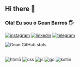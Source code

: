 ## Hi there 👋

### Olá! Eu sou o Gean Barros 🖐️

[![instagram](https://img.shields.io/badge/Instagram-E4405F?style=for-the-badge&logo=instagram&logoColor=white)](https://www.instagram.com/_gean_barros?igsh=MXE2azJhdG11d3pmZQ==) [![linkedin](https://img.shields.io/badge/LinkedIn-0077B5?style=for-the-badge&logo=linkedin&logoColor=white)](https://linkedin.com/comm/mynetwork/discovery-see-all?usecase=PEOPLE_FOLLOWS&followMember=gean-barros-9aa149329) [![telegram](https://img.shields.io/badge/Telegram-2CA5E0?style=for-the-badge&logo=telegram&logoColor=white)](http://t.me/Geanbarros)

![Gean GitHub stats](https://github-readme-stats.vercel.app/api?username=GBM321&show_icons=true&theme=dark)

<div style="display: inline_block"><br/>
  <img align="center" alt="html5" src="https://img.shields.io/badge/HTML5-E34F26?style=for-the-badge&logo=html5&logoColor=white" />
  <img align="center" alt="css" src="https://img.shields.io/badge/CSS3-1572B6?style=for-the-badge&logo=css3&logoColor=white" />
  <img align="center" alt="js" src="https://img.shields.io/badge/JavaScript-F7DF1E?style=for-the-badge&logo=javascript&logoColor=black" />
  <img align="center" alt="go" src="https://img.shields.io/badge/Go-00ADD8?style=for-the-badge&logo=go&logoColor=white" />
  <img align="center" alt="kotlin" src="https://img.shields.io/badge/Kotlin-0095D5?&style=for-the-badge&logo=kotlin&logoColor=white" />
</div><br/>


